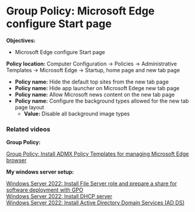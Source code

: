 # Group Policy: Microsoft Edge configure Start page

<b>Objectives:</b>

* Microsoft Edge configure Start page

<b>Policy location:</b> Computer Configuration -> Policies -> Administrative Templates -> Microsoft Edge -> Startup, home page and new tab page

* <b>Policy name:</b> Hide the default top sites from the new tab page
* <b>Policy name:</b> Hide app launcher on Microsoft Edege new tab page 
* <b>Policy name:</b> Allow Microsoft news content on the new tab page
* <b>Policy name:</b> Configure the background types allowed for the new tab page layout
     * <b>Value:</b> Disable all background image types 


### Related videos

<b>Group Policy:</b> <br />

[Group Policy: Install ADMX Policy Templates for managing Microsoft Edge browser](https://youtu.be/0l6GYaL_ToU)

<b>My windows server setup:</b> <br />

[Windows Server 2022: Install File Server role and prepare a share for software deployment with GPO](https://youtu.be/jEWSdC2qwyA) <br />
[Windows Server 2022: Install DHCP server](https://youtu.be/8n0MD9stQis) <br />
[Windows Server 2022: Install Active Directory Domain Services (AD DS)](https://youtu.be/1cYewbW3Tl0) <br />
